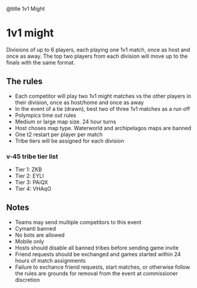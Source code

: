 @title 1v1 Might

# 1v1 might

Divisions of up to 6 players, each playing one 1v1 match, once as host and once as away. The top two players from each division will move up to the finals with the same format. 

## The rules

- Each competitor will play two 1v1 might matches vs the other players in their division, once as host/home and once as away
- In the event of a tie (drawn), best two of three 1v1 matches as a run off
- Polympics time out rules
- Medium or large map size. 24 hour turns
- Host choses map type. Waterworld and archipelagos maps are banned
- One t2 restart per player per match
- Tribe tiers will be assigned for each division

### v-45 tribe tier list
- Tier 1: ZKB 
- Tier 2: EYLI 
- Tier 3: PAiQX 
- Tier 4: VHAqO
## Notes

- Teams may send multiple competitors to this event
- Cymanti banned
- No bots are allowed
- Mobile only
- Hosts should disable all banned tribes before sending game invite
- Friend requests should be exchanged and games started within 24 hours of match assignments
- Failure to exchance friend requests, start matches, or otherwise follow the rules are grounds for removal from the event at commissioner discretion
